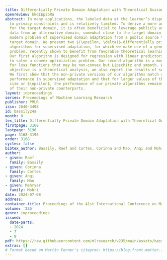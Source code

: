 ```yaml
---
title: Differentially Private Domain Adaptation with Theoretical Guarantees
openreview: kkqIEp2bRa
abstract: In many applications, the labeled data at the learner’s disposal is subject
  to privacy constraints and is relatively limited. To derive a more accurate predictor
  for the target domain, it is often beneficial to leverage publicly available labeled
  data from an alternative domain, somewhat close to the target domain. This is the
  modern problem of supervised domain adaptation from a public source to a private
  target domain. We present two $(\epsilon, \delta)$-differentially private adaptation
  algorithms for supervised adaptation, for which we make use of a general optimization
  problem, recently shown to benefit from favorable theoretical learning guarantees.
  Our first algorithm is designed for regression with linear predictors and shown
  to solve a convex optimization problem. Our second algorithm is a more general solution
  for loss functions that may be non-convex but Lipschitz and smooth. While our main
  objective is a theoretical analysis, we also report the results of several experiments.
  We first show that the non-private versions of our algorithms match state-of-the-art
  performance in supervised adaptation and that for larger values of the target sample
  size or $\epsilon$, the performance of our private algorithms remains close to that
  of their non-private counterparts.
layout: inproceedings
series: Proceedings of Machine Learning Research
publisher: PMLR
issn: 2640-3498
id: bassily24a
month: 0
tex_title: Differentially Private Domain Adaptation with Theoretical Guarantees
firstpage: 3168
lastpage: 3196
page: 3168-3196
order: 3168
cycles: false
bibtex_author: Bassily, Raef and Cortes, Corinna and Mao, Anqi and Mohri, Mehryar
author:
- given: Raef
  family: Bassily
- given: Corinna
  family: Cortes
- given: Anqi
  family: Mao
- given: Mehryar
  family: Mohri
date: 2024-07-08
address:
container-title: Proceedings of the 41st International Conference on Machine Learning
volume: '235'
genre: inproceedings
issued:
  date-parts:
  - 2024
  - 7
  - 8
pdf: https://raw.githubusercontent.com/mlresearch/v235/main/assets/bassily24a/bassily24a.pdf
extras: []
# Format based on Martin Fenner's citeproc: https://blog.front-matter.io/posts/citeproc-yaml-for-bibliographies/
---
```

